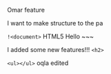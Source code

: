 Omar feature

I want to make structure to the pa


`!<document>`  HTML5   Hello ~~~

I added some new features!!! `<h2>`



`<ul></ul>`
oqla edited
